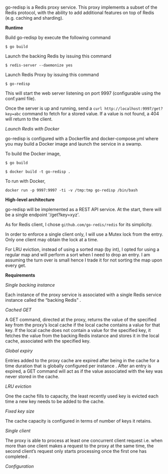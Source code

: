 go-redisp is a Redis proxy service. This proxy implements a subset of the Redis protocol, with the ability to add
additional features on top of Redis (e.g. caching and sharding).

**Runtime**

Build go-redisp by execute the following command

`$ go build`

Launch the backing Redis by issuing this command

```$ redis-server --daemonize yes```

Launch Redis Proxy by issuing this command

```$ go-redisp ```

This will start the web server listening on port 9997 (configurable using the conf.yaml file).

Once the server is up and running, send a `curl http://localhost:9997/get?key=abc` command to fetch for a stored value. If a value is not found, a 404 will return to the client.

*Launch Redis with Docker*

go-redisp is configured with a Dockerfile and docker-compose.yml where you may build a Docker image and launch the service in a swamp.

To build the Docker image, 

`$ go build`

`$ docker build -t go-redisp .`

To run with Docker,

`docker run -p 9997:9997 -ti -v /tmp:tmp go-redisp /bin/bash`

**High-level architecture**

go-redisp will be implemented as a REST API service. At the start, there will be a single endpoint '/get?key=xyz'.

As for Redis client, I chose `github.com/go-redis/redis` for its simplicity. 

In order to enforce a single client only, I will use a Mutex lock from the entry. Only one client may obtain the lock at a time.

For LRU eviction, instead of using a sorted map (by int), I opted for using a regular map and will perform a sort when I need to drop an entry. I am assuming the turn over is small hence I trade it for not sorting the map upon every get.

**Requirements**

*Single backing instance*

Each instance of the proxy service is associated with a single Redis service instance  called the “backing Redis” . 

*Cached GET*

A GET command, directed at the proxy, returns the value of the specified key from the proxy’s local cache if the local cache contains a value for that key. If the local cache does not contain a value for the specified key, it fetches the value from the backing Redis instance and stores it in the local cache, associated with the specified key.

*Global expiry*

Entries added to the proxy cache are expired after being in the cache for a time duration that is globally configured  per instance . After an entry is expired, a GET command will act as if the value associated with the key was never stored in the cache.

*LRU eviction*

One the cache fills to capacity, the least recently used key is evicted each time a new key needs to be added to the cache.

*Fixed key size*

The cache capacity is configured in terms of number of keys it retains.

*Single client*

The proxy is able to process at least one concurrent client request  i.e. when more than one client makes a request to the proxy at the same time, the second client’s request only starts processing once the first one has completed .

*Configuration*
